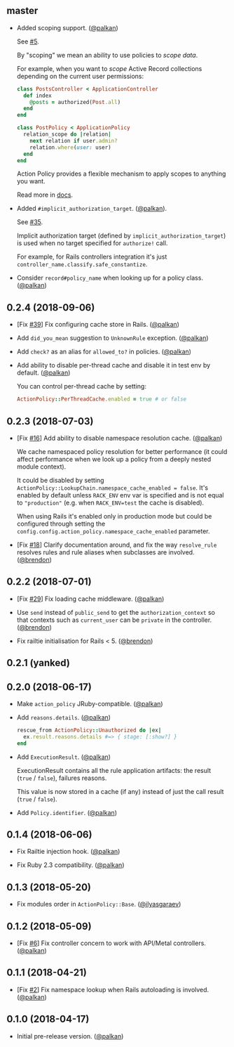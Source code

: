 ## master

- Added scoping support. ([@palkan][])

  See [#5](https://github.com/palkan/action_policy/issues/5).

  By "scoping" we mean an ability to use policies to _scope data_.

  For example, when you want to _scope_ Active Record collections depending
  on the current user permissions:

  ```ruby
  class PostsController < ApplicationController
    def index
      @posts = authorized(Post.all)
    end
  end

  class PostPolicy < ApplicationPolicy
    relation_scope do |relation|
      next relation if user.admin?
      relation.where(user: user)
    end
  end
  ```

  Action Policy provides a flexible mechanism to apply scopes to anything you want.

  Read more in [docs](https://actionpolicy.evilmartians.io/).

- Added `#implicit_authorization_target`. ([@palkan][]).

  See [#35](https://github.com/palkan/action_policy/issues/35).

  Implicit authorization target (defined by `implicit_authorization_target`) is used when no target specified for `authorize!` call.

  For example, for Rails controllers integration it's just `controller_name.classify.safe_constantize`.

- Consider `record#policy_name` when looking up for a policy class. ([@palkan][])

## 0.2.4 (2018-09-06)

- [Fix [#39](https://github.com/palkan/action_policy/issues/39)] Fix configuring cache store in Rails. ([@palkan][])

- Add `did_you_mean` suggestion to `UnknownRule` exception. ([@palkan][])

- Add `check?` as an alias for `allowed_to?` in policies. ([@palkan][])

- Add ability to disable per-thread cache and disable it in test env by default. ([@palkan][])

  You can control per-thread cache by setting:

  ```ruby
  ActionPolicy::PerThreadCache.enabled = true # or false
  ```

## 0.2.3 (2018-07-03)

- [Fix [#16](https://github.com/palkan/action_policy/issues/16)] Add ability to disable namespace resolution cache. ([@palkan][])

  We cache namespaced policy resolution for better performance (it could affect performance when we look up a policy from a deeply nested module context).

  It could be disabled by setting `ActionPolicy::LookupChain.namespace_cache_enabled = false`. It's enabled by default unless `RACK_ENV` env var is specified and is not equal to `"production"` (e.g. when `RACK_ENV=test` the cache is disabled).

  When using Rails it's enabled only in production mode but could be configured through setting the `config.config.action_policy.namespace_cache_enabled` parameter.

- [Fix [#18](https://github.com/palkan/action_policy/issues/18)] Clarify documentation around, and fix the way `resolve_rule` resolves rules and rule aliases when subclasses are involved. ([@brendon][])

## 0.2.2 (2018-07-01)

- [Fix [#29](https://github.com/palkan/action_policy/issues/29)] Fix loading cache middleware. ([@palkan][])


- Use `send` instead of `public_send` to get the `authorization_context` so that contexts such as
  `current_user` can be `private` in the controller. ([@brendon][])

- Fix railtie initialisation for Rails < 5. ([@brendon][])

## 0.2.1 (yanked)

## 0.2.0 (2018-06-17)

- Make `action_policy` JRuby-compatible. ([@palkan][])

- Add `reasons.details`. ([@palkan][])

  ```ruby
  rescue_from ActionPolicy::Unauthorized do |ex|
    ex.result.reasons.details #=> { stage: [:show?] }
  end
  ```

- Add `ExecutionResult`. ([@palkan][])

  ExecutionResult contains all the rule application artifacts: the result (`true` / `false`),
  failures reasons.

  This value is now stored in a cache (if any) instead of just the call result (`true` / `false`).

- Add `Policy.identifier`. ([@palkan][])

## 0.1.4 (2018-06-06)

- Fix Railtie injection hook. ([@palkan][])

- Fix Ruby 2.3 compatibility. ([@palkan])

## 0.1.3 (2018-05-20)

- Fix modules order in `ActionPolicy::Base`. ([@ilyasgaraev][])

## 0.1.2 (2018-05-09)

- [Fix [#6](https://github.com/palkan/action_policy/issues/6)] Fix controller concern to work with API/Metal controllers. ([@palkan][])

## 0.1.1 (2018-04-21)

- [Fix [#2](https://github.com/palkan/action_policy/issues/2)] Fix namespace lookup when Rails autoloading is involved. ([@palkan][])

## 0.1.0 (2018-04-17)

- Initial pre-release version. ([@palkan][])

[@palkan]: https://github.com/palkan
[@ilyasgaraev]: https://github.com/ilyasgaraev
[@brendon]: https://github.com/brendon
